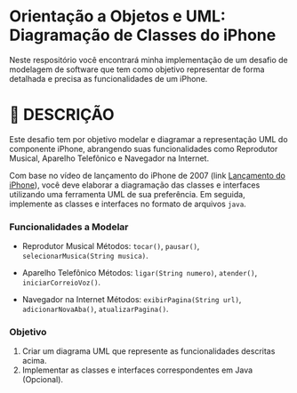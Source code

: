 # Orientação a Objetos e UML: Diagramação de Classes do iPhone

Neste respositório você encontrará minha implementação de um desafio de modelagem de software que tem como objetivo representar de forma detalhada e precisa as funcionalidades de um iPhone.

# 📝 DESCRIÇÃO

Este desafio tem por objetivo modelar e diagramar a representação UML do componente iPhone, abrangendo suas funcionalidades como Reprodutor Musical, Aparelho Telefônico e Navegador na Internet.

Com base no vídeo de lançamento do iPhone de 2007 (link [Lançamento do iPhone](https://www.youtube.com/watch?v=9ou608QQRq8)), você deve elaborar a diagramação das classes e interfaces utilizando uma ferramenta UML de sua preferência. Em seguida, implemente as classes e interfaces no formato de arquivos `java`.

### Funcionalidades a Modelar

- Reprodutor Musical
Métodos: `tocar()`, `pausar()`, `selecionarMusica(String musica)`.

- Aparelho Telefônico
Métodos: `ligar(String numero)`, `atender()`, `iniciarCorreioVoz()`.

- Navegador na Internet
Métodos: `exibirPagina(String url)`, `adicionarNovaAba()`, `atualizarPagina()`.

### Objetivo

1. Criar um diagrama UML que represente as funcionalidades descritas acima.
2. Implementar as classes e interfaces correspondentes em Java (Opcional).
